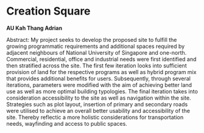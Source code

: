 # Creation Square

**AU Kah Thang Adrian**

Abstract: My project seeks to develop the proposed site to fulfill the growing programmatic requirements and additional spaces required by adjacent neighbours of National University of Singapore and one-north. Commercial, residential, office and industrial needs were first identified and then stratified across the site. The first few iteration looks into sufficient provision of land for the respective programs as well as hybrid program mix that provides additional benefits for users. Subsequently, through several iterations, parameters were modified with the aim of achieving better land use as well as more optimal building typologies. The final iteration takes into consideration accessibility to the site as well as navigation within the site. Strategies such as plot layout, insertion of primary and secondary roads were utilised to achieve an overall better usability and accessibility of the site. Thereby reflectic a more holistic considerations for transportation needs, wayfinding and access to public spaces.
